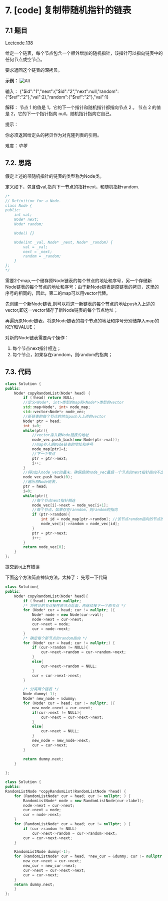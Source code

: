 # 7. [code] 复制带随机指针的链表
## 7.1 题目
[Leetcode 138](https://leetcode-cn.com/problems/copy-list-with-random-pointer/)

给定一个链表，每个节点包含一个额外增加的随机指针，该指针可以指向链表中的任何节点或空节点。

要求返回这个链表的深拷贝。 

**示例：**
![Alt](https://assets.leetcode-cn.com/aliyun-lc-upload/uploads/2019/02/23/1470150906153-2yxeznm.png)

输入：
{"$id":"1","next":{"$id":"2","next":null,"random":{"$ref":"2"},"val":2},"random":{"$ref":"2"},"val":1}

解释：
节点 1 的值是 1，它的下一个指针和随机指针都指向节点 2 。
节点 2 的值是 2，它的下一个指针指向 null，随机指针指向它自己。
 

提示：

你必须返回给定头的拷贝作为对克隆列表的引用。

难度：*中等*

## 7.2. 思路

假定上述的带随机指针的链表的类型称为Node类。

定义如下，包含值val,指向下一节点的指针next，和随机指针random.
```c++
/*
// Definition for a Node.
class Node {
public:
    int val;
    Node* next;
    Node* random;

    Node() {}

    Node(int _val, Node* _next, Node* _random) {
        val = _val;
        next = _next;
        random = _random;
    }
};
*/
```

需要2个map,一个储存原Node链表的每个节点的地址和序号，另一个存储新Node链表的每个节点的地址和序号；由于新Node链表是原链表的拷贝，这里的序号的相同的，因此，第二的map可以用vector代替。

先创建一个新Node链表,则可以将这一新链表的每个节点的地址push入上述的vector,即这一vector储存了新Node链表的每个节点地址；

再遍历原Node链表，将原Node链表的每个节点的地址和序号分别储存入map的KEY和VALUE；

对新的Node链表需要两个操作：

1. 每个节点next指针相连；
2. 每个节点，如果存在ranndom，则random的指向；

## 7.3. 代码
```c++
class Solution {
public:
    Node* copyRandomList(Node* head) {
        if (!head) return NULL;
        //定义<Node*, int>类型的map和<Node*>类型的vector
        std::map<Node*, int> node_map;
        std::vector<Node*> node_vec;
        //新链表的每个节点的地址push入上述的vector
        Node* ptr = head;
        int i=0;
        while(ptr){
            //vector存入新Node链表的地址
            node_vec.push_back(new Node(ptr->val)); 
            //map存入原Node链表的地址和序号
            node_map[ptr]=i;
            //下一个节点
            ptr = ptr->next;
            i++;
        }
        //将0加入node_vec的最末，确保后续node_vec最后一个节点的next指针指向不出错
        node_vec.push_back(0);
        //遍历原Node链表，
        ptr = head;
        i=0;
        while(ptr){
            //每个节点next指针相连
            node_vec[i]->next = node_vec[i+1];
            //每个节点，如果存在ranndom，则random的指向
            if (ptr->random){
                int id = node_map[ptr->random]; //该节点random指向的节点的序号
                node_vec[i]->random = node_vec[id];
            }
            ptr = ptr->next;
            i++;
        }
        return node_vec[0];
    }
};
```

提交到oj上有错误

下面这个方法简直神仙方法，太棒了：
先写一下代码
```c++
class Solution{
public:
    Node* copyRandomList(Node* head){
        if (!head) return nullptr;
        /* 将拷贝的节点接在原节点后面，再继续接下一个原节点 */
        for (Node* cur = head; cur != nullptr; ){
            Node* node = new Node(cur->val);
            node->next = cur->next;
            cur->next = node;
            cur = node->next;
        }
        /* 确定每个新节点的random指向 */
        for (Node* cur = head; cur != nullptr;) {
            if (cur->random != NULL){
                cur->next->random = cur->random->next;
            }
            else{
                cur->next->random = NULL;
            }
            cur = cur->next->next;  
        }

        /* 分离两个链表 */
        Node dummy(-1);
        Node* new_node = &dummy;
        for (Node* cur = head; cur != nullptr; ){
            new_node->next = cur->next;
            if(cur->next != NULL){
                cur->next = cur->next->next;
            }
            else{
                cur->next = NULL;
            }
            new_node = new_node->next;
            cur = cur->next;
        }

        return dummy.next;
    }
    
};
```

```c++
class Solution { 
public:
RandomListNode *copyRandomList(RandomListNode *head) { 
    for (RandomListNode* cur = head; cur != nullptr; ) { 
        RandomListNode* node = new RandomListNode(cur->label); 
        node->next = cur->next; 
        cur->next = node; 
        cur = node->next;
    }
    for (RandomListNode* cur = head; cur != nullptr; ) { 
        if (cur->random != NULL) 
            cur->next->random = cur->random->next;
        cur = cur->next->next; 
    }

    RandomListNode dummy(-1); 
    for (RandomListNode* cur = head, *new_cur = &dummy; cur != nullptr; ) {
        new_cur->next = cur->next; 
        new_cur = new_cur->next; 
        cur->next = cur->next->next; 
        cur = cur->next;
    } 
    return dummy.next; 
    } 
};
```